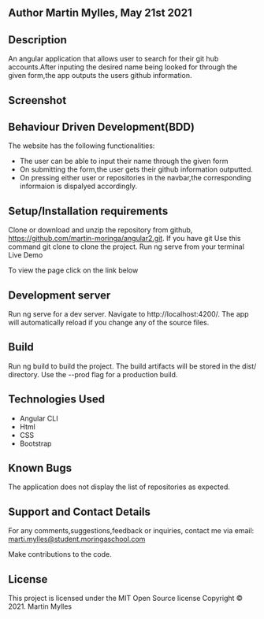 ## Author Martin Mylles, May 21st 2021

## Description
An angular application that allows user to search for their git hub accounts.After inputing the desired name being looked for through the given form,the app outputs the users github information.

## Screenshot


## Behaviour Driven Development(BDD)
The website has the following functionalities:

* The user can be able to input their name through the given form
* On submitting the form,the user gets their github information outputted.
* On pressing either user or repositories in the navbar,the corresponding informaion is dispalyed accordingly.

## Setup/Installation requirements
Clone or download and unzip the repository from github, https://github.com/martin-moringa/angular2.git. If you have git Use this command git clone  to clone the project. Run ng serve from your terminal Live Demo

To view the page click on the link below



## Development server
Run ng serve for a dev server. Navigate to http://localhost:4200/. The app will automatically reload if you change any of the source files.

## Build
Run ng build to build the project. The build artifacts will be stored in the dist/ directory. Use the --prod flag for a production build.

## Technologies Used
* Angular CLI
* Html
* CSS
* Bootstrap

## Known Bugs
The application does not display the list of repositories as expected.

## Support and Contact Details
For any comments,suggestions,feedback or inquiries, contact me via email: marti.mylles@student.moringaschool.com

Make contributions to the code.

## License
This project is licensed under the MIT Open Source license Copyright &copy; 2021. Martin Mylles
